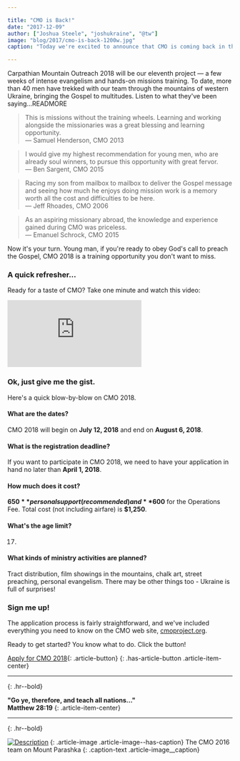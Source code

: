 ```yaml
---

title: "CMO is Back!"
date: "2017-12-09"
author: ["Joshua Steele", "joshukraine", "@tw"]
image: "blog/2017/cmo-is-back-1200w.jpg"
caption: "Today we're excited to announce that CMO is coming back in the summer of 2018! Read on to get the details and learn how to apply."

---
```


Carpathian Mountain Outreach 2018 will be our eleventh project — a few weeks of intense evangelism and hands-on missions training. To date, more than 40 men have trekked with our team through the mountains of western Ukraine, bringing the Gospel to multitudes. Listen to what they've been saying...READMORE

> This is missions without the training wheels. Learning and working alongside the missionaries was a great blessing and learning opportunity.  
— Samuel Henderson, CMO 2013

> I would give my highest recommendation for young men, who are already soul winners, to pursue this opportunity with great fervor.  
— Ben Sargent, CMO 2015

> Racing my son from mailbox to mailbox to deliver the Gospel message and seeing how much he enjoys doing mission work is a memory worth all the cost and difficulties to be here.  
— Jeff Rhoades, CMO 2006

> As an aspiring missionary abroad, the knowledge and experience gained during CMO was priceless.  
— Emanuel Schrock, CMO 2015

Now it's your turn. Young man, if you're ready to obey God's call to preach the Gospel, CMO 2018 is a training opportunity you don't want to miss.

### A quick refresher...

Ready for a taste of CMO? Take one minute and watch this video:

<div class="video-wrapper">
<iframe src="https://player.vimeo.com/video/56083375" frameborder="0" webkitallowfullscreen mozallowfullscreen allowfullscreen></iframe>
</div>

### Ok, just give me the gist.

Here's a quick blow-by-blow on CMO 2018.

#### What are the dates?

CMO 2018 will begin on **July 12, 2018** and end on **August 6, 2018**.

#### What is the registration deadline?

If you want to participate in CMO 2018, we need to have your application in hand no later than **April 1, 2018**.

#### How much does it cost?

**$650** personal support (recommended) and **$600** for the Operations Fee. Total cost (not including airfare) is **$1,250**.

#### What's the age limit?

17.

#### What kinds of ministry activities are planned?

Tract distribution, film showings in the mountains, chalk art, street preaching, personal evangelism. There may be other things too - Ukraine is full of surprises!

### Sign me up!

The application process is fairly straightforward, and we've included everything you need to know on the CMO web site, [cmoproject.org](http://www.cmoproject.org/).

Ready to get started? You know what to do. Click the button!

[Apply for CMO 2018](http://www.cmoproject.org/apply/){: .article-button}
{: .has-article-button .article-item-center}


---
{: .hr--bold}

**"Go ye, therefore, and teach all nations..."  
Matthew 28:19**
{: .article-item-center}

---
{: .hr--bold}


[![Description](/assets/images/blog/2017/cmo-2016-parashka-group-550w.jpg)](/assets/images/blog/2017/cmo-2016-parashka-group-2000w.jpg)
{: .article-image .article-image--has-caption}
The CMO 2016 team on Mount Parashka
{: .caption-text .article-image__caption}
